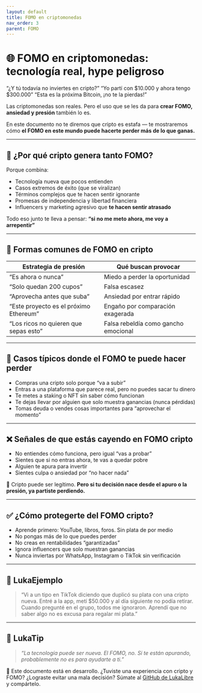 ```yaml
---
layout: default
title: FOMO en criptomonedas
nav_order: 3
parent: FOMO
---
```


# 🌐 FOMO en criptomonedas: tecnología real, hype peligroso

“¿Y tú todavía no inviertes en cripto?”
“Yo partí con $10.000 y ahora tengo $300.000”
“Esta es la próxima Bitcoin, ¡no te la pierdas!”

Las criptomonedas son reales.
Pero el uso que se les da para **crear FOMO, ansiedad y presión** también lo es.

En este documento no te diremos que cripto es estafa — te mostraremos cómo **el FOMO en este mundo puede hacerte perder más de lo que ganas.**

---

## 🧠 ¿Por qué cripto genera tanto FOMO?

Porque combina:

- Tecnología nueva que pocos entienden
- Casos extremos de éxito (que se viralizan)
- Términos complejos que te hacen sentir ignorante
- Promesas de independencia y libertad financiera
- Influencers y marketing agresivo que **te hacen sentir atrasado**

Todo eso junto te lleva a pensar:
**“si no me meto ahora, me voy a arrepentir”**

---

## 💸 Formas comunes de FOMO en cripto

| Estrategia de presión                 | Qué buscan provocar                                 |
|--------------------------------------|-----------------------------------------------------|
| “Es ahora o nunca”                   | Miedo a perder la oportunidad                       |
| “Solo quedan 200 cupos”              | Falsa escasez                                       |
| “Aprovecha antes que suba”           | Ansiedad por entrar rápido                          |
| “Este proyecto es el próximo Ethereum” | Engaño por comparación exagerada                  |
| “Los ricos no quieren que sepas esto” | Falsa rebeldía como gancho emocional               |

---

## 🚨 Casos típicos donde el FOMO te puede hacer perder

- Compras una cripto solo porque “va a subir”
- Entras a una plataforma que parece real, pero no puedes sacar tu dinero
- Te metes a staking o NFT sin saber cómo funcionan
- Te dejas llevar por alguien que solo muestra ganancias (nunca pérdidas)
- Tomas deuda o vendes cosas importantes para “aprovechar el momento”

---

## ❌ Señales de que estás cayendo en FOMO cripto

- No entiendes cómo funciona, pero igual “vas a probar”
- Sientes que si no entras ahora, te vas a quedar pobre
- Alguien te apura para invertir
- Sientes culpa o ansiedad por “no hacer nada”

📌 Cripto puede ser legítimo.
**Pero si tu decisión nace desde el apuro o la presión, ya partiste perdiendo.**

---

## ✅ ¿Cómo protegerte del FOMO cripto?

- Aprende primero: YouTube, libros, foros. Sin plata de por medio
- No pongas más de lo que puedes perder
- No creas en rentabilidades “garantizadas”
- Ignora influencers que solo muestran ganancias
- Nunca inviertas por WhatsApp, Instagram o TikTok sin verificación

---

## 💬 LukaEjemplo

> “Vi a un tipo en TikTok diciendo que duplicó su plata con una cripto nueva.
> Entré a la app, metí $50.000 y al día siguiente no podía retirar.
> Cuando pregunté en el grupo, todos me ignoraron.
> Aprendí que no saber algo no es excusa para regalar mi plata.”

---

## 🧠 LukaTip

> *“La tecnología puede ser nueva. El FOMO, no. Si te están apurando, probablemente no es para ayudarte a ti.”*

📌 Este documento está en desarrollo.
¿Tuviste una experiencia con cripto y FOMO? ¿Lograste evitar una mala decisión?
Súmate al [GitHub de LukaLibre](https://github.com/raestrada/lukalibre) y compártelo.
